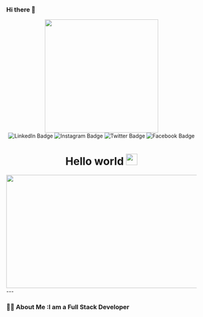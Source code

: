 ### Hi there 👋

<div id="header" align="center">
  <img src="https://media.giphy.com/media/YPJ5gi3MZzSjhtQTIk/giphy.gif" width="300"/>
</div>

<div id="badges" align="center">
  <img src="https://img.shields.io/badge/LinkedIn-blue?style=for-the-badge&logo=linkedin&logoColor=white" alt="LinkedIn Badge"/>
  <img src="https://img.shields.io/badge/Instagram-red?style=for-the-badge&logo=Instagram&logoColor=white" alt="Instagram Badge"/>
  <img src="https://img.shields.io/badge/Twitter-blue?style=for-the-badge&logo=twitter&logoColor=white" alt="Twitter Badge"/>
  <img src="https://img.shields.io/badge/Facebook-blue?style=for-the-badge&logo=Facebook&logoColor=white" alt="Facebook Badge"/>
</div>
<h1 align="center">
  Hello world
  <img src="https://media.giphy.com/media/hvRJCLFzcasrR4ia7z/giphy.gif" width="30px"/>
</h1>
<div align="center">
  <img src="https://media.giphy.com/media/acZhfU57OEhNXhjgWQ/giphy.gif" width="600" height="300"/>
</div>
---

### :woman_technologist: About Me :I am a Full Stack Developer 
